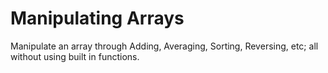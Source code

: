 # Manipulating Arrays

Manipulate an array through Adding, Averaging, Sorting, Reversing, etc; all without using built in functions.
